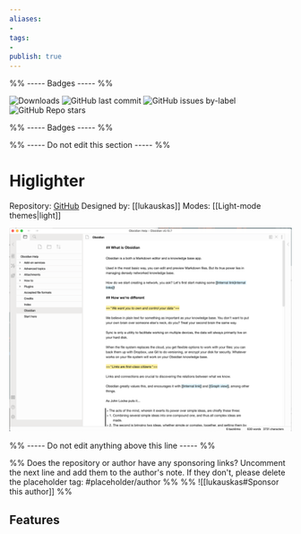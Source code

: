 ```yaml
---
aliases:
- 
tags: 
- 
publish: true
---
```


%% ----- Badges ----- %%

![Downloads](https://img.shields.io/badge/downloads-820-573E7A?style=for-the-badge&logo=)
![GitHub last commit](https://img.shields.io/github/last-commit/lukauskas/obsidian-highlighter-theme?color=573E7A&label=last%20update&logo=github&style=for-the-badge)
![GitHub issues by-label](https://img.shields.io/github/issues/lukauskas/obsidian-highlighter-theme/help%20wanted?color=573E7A&logo=github&style=for-the-badge) 
![GitHub Repo stars](https://img.shields.io/github/stars/lukauskas/obsidian-highlighter-theme?color=573E7A&logo=github&style=for-the-badge)

%% ----- Badges ----- %%

%% ----- Do not edit this section ----- %%

# Higlighter

Repository: [GitHub](https://github.com/lukauskas/obsidian-highlighter-theme)
Designed by: [[lukauskas]]
Modes: [[Light-mode themes|light]]



![screenshot](https://github.com/lukauskas/obsidian-highlighter-theme/raw/main/screenshots/screenshot-themes-panel.png)

%% ----- Do not edit anything above this line ----- %% 

%% Does the repository or author have any sponsoring links? Uncomment the next line and add them to the author's note. If they don't, please delete the placeholder tag: #placeholder/author %%
%% ![[lukauskas#Sponsor this author]] %%


## Features



